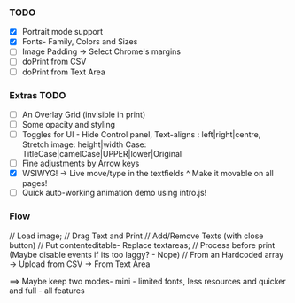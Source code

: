 ### TODO
- [X] Portrait mode support
- [X] Fonts- Family, Colors and Sizes
- [ ] Image Padding -> Select Chrome's margins
- [ ] doPrint from CSV
- [ ] doPrint from Text Area

### Extras TODO
- [ ] An Overlay Grid (invisible in print)
- [ ] Some opacity and styling
- [ ] Toggles for UI - Hide Control panel, Text-aligns : left|right|centre, Stretch image: height|width
	  Case: TitleCase|camelCase|UPPER|lower|Original
- [ ] Fine adjustments by Arrow keys
- [X] WSIWYG! -> Live move/type in the textfields
	  ^ Make it movable on all pages!
- [ ] Quick auto-working animation demo using intro.js!

### Flow 
// Load image;
// Drag Text and Print
// Add/Remove Texts (with close button)
// Put contenteditable- Replace textareas;
// Process before print (Maybe disable events if its too laggy? - Nope)
// From an Hardcoded array
-> Upload from CSV
-> From Text Area

==> Maybe keep two modes- mini - limited fonts, less resources and quicker
					 and  full - all features
